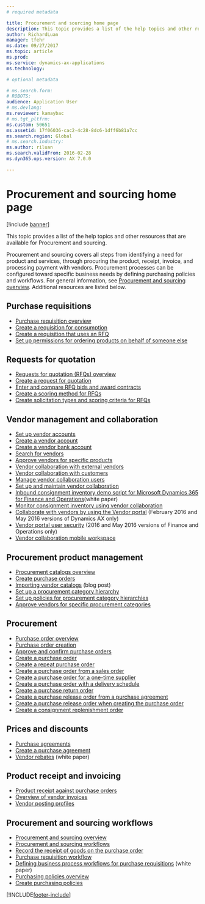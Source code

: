 ```yaml
---
# required metadata

title: Procurement and sourcing home page
description: This topic provides a list of the help topics and other resources that are available for Procurement and sourcing.
author: RichardLuan
manager: tfehr
ms.date: 09/27/2017
ms.topic: article
ms.prod: 
ms.service: dynamics-ax-applications
ms.technology: 

# optional metadata

# ms.search.form: 
# ROBOTS: 
audience: Application User
# ms.devlang: 
ms.reviewer: kamaybac
# ms.tgt_pltfrm: 
ms.custom: 50651
ms.assetid: 17f06036-cac2-4c28-8dc6-1dff6b81a7cc
ms.search.region: Global
# ms.search.industry: 
ms.author: riluan
ms.search.validFrom: 2016-02-28
ms.dyn365.ops.version: AX 7.0.0

---
```


# Procurement and sourcing home page

[!include [banner](../includes/banner.md)]

This topic provides a list of the help topics and other resources that are available for Procurement and sourcing.

Procurement and sourcing covers all steps from identifying a need for product and services, through procuring the product, receipt, invoice, and processing payment with vendors. Procurement processes can be configured toward specific business needs by defining purchasing policies and workflows. For general information, see [Procurement and sourcing overview](procurement-sourcing-overview.md). Additional resources are listed below.

## Purchase requisitions
-   [Purchase requisition overview](purchase-requisitions-overview.md)
-   [Create a requisition for consumption](tasks/create-requisition-consumption.md)
-   [Create a requisition that uses an RFQ](tasks/create-requisition-uses-rfq.md)
-   [Set up permissions for ordering products on behalf of someone else](tasks/set-up-permissions-ordering-products.md)

## Requests for quotation
-   [Requests for quotation (RFQs) overview](request-quotations.md)
-   [Create a request for quotation](tasks/create-request-quotation.md)
-   [Enter and compare RFQ bids and award contracts](tasks/enter-compare-rfq-bids-award-contracts.md)
-   [Create a scoring method for RFQs](tasks/create-scoring-method-rfqs.md)
-   [Create solicitation types and scoring criteria for RFQs](tasks/create-solicitation-types-scoring-criteria-rfqs.md)

## Vendor management and collaboration
-   [Set up vendor accounts](set-up-vendor-accounts.md)
-   [Create a vendor account](tasks/create-vendor-account.md)
-   [Create a vendor bank account](tasks/create-vendor-bank-account.md)
-   [Search for vendors](tasks/search-vendors.md)
-   [Approve vendors for specific products](tasks/approve-vendors-specific-products.md)
-   [Vendor collaboration with external vendors](vendor-collaboration-work-external-vendors.md)
-   [Vendor collaboration with customers](vendor-collaboration-work-customers-dynamics-365-operations.md)
-   [Manage vendor collaboration users](manage-vendor-collaboration-users.md)
-   [Set up and maintain vendor collaboration](set-up-maintain-vendor-collaboration.md)
-   [Inbound consignment inventory demo script for Microsoft Dynamics 365 for Finance and Operations](https://www.microsoft.com/download/details.aspx?id=101945)(white paper)
-   [Monitor consignment inventory using vendor collaboration](../inventory/tasks/monitor-consignment-inventory-vendor-collaboration.md)
-   [Collaborate with vendors by using the Vendor portal](collaborate-vendors-vendor-portal.md)  (February 2016 and May 2016 versions of Dynamics AX only)
-   [Vendor portal user security](configure-security-vendor-portal-users.md) (2016 and May 2016 versions of Finance and Operations only)
-   [Vendor collaboration mobile workspace](vendor-collaboration-mobile-workspace.md)

## Procurement product management
-   [Procurement catalogs overview](procurement-catalogs.md)
-   [Create purchase orders](tasks/create-procurement-catalog.md)
-   [Importing vendor catalogs](https://blogs.msdn.microsoft.com/dynamicsaxscm/2016/05/25/vendor-catalogs-in-dynamics-ax/) (blog post)
-   [Set up a procurement category hierarchy](tasks/set-up-procurement-category-hierarchy.md)
-   [Set up policies for procurement category hierarchies](tasks/set-up-policies-procurement-category-hierarchies.md)
-   [Approve vendors for specific procurement categories](tasks/approve-vendors-specific-procurement-categories.md)

## Procurement
-   [Purchase order overview](purchase-order-overview.md)
-   [Purchase order creation](purchase-order-creation.md)
-   [Approve and confirm purchase orders](purchase-order-approval-confirmation.md)
-   [Create a purchase order](tasks/create-purchase-order.md)
-   [Create a repeat purchase order](tasks/create-repeat-purchase-order.md)
-   [Create a purchase order from a sales order](../sales-marketing/tasks/create-purchase-order-sales-order.md)
-   [Create a purchase order for a one-time supplier](tasks/create-purchase-order-one-time-supplier.md)
-   [Create a purchase order with a delivery schedule](tasks/create-purchase-order-delivery-schedule.md)
-   [Create a purchase return order](tasks/create-purchase-return-order.md)
-   [Create a purchase release order from a purchase agreement](tasks/create-purchase-release-order-purchase-agreement.md)
-   [Create a purchase release order when creating the purchase order](tasks/create-purchase-release-order-creating-purchase-order.md)
-   [Create a consignment replenishment order](../inventory/tasks/create-consignment-replenishment-order.md)

## Prices and discounts
-   [Purchase agreements](purchase-agreements.md)
-   [Create a purchase agreement](tasks/create-purchase-agreement.md)
-   [Vendor rebates](https://docs.microsoft.com/dynamics/s-e/) (white paper)

## Product receipt and invoicing
-   [Product receipt against purchase orders](product-receipt-against-purchase-orders.md)
-   [Overview of vendor invoices](../../financials/accounts-payable/vendor-invoices-overview.md)
-   [Vendor posting profiles](../../financials/accounts-payable/vendor-posting-profiles.md)

## Procurement and sourcing workflows
-   [Procurement and sourcing overview](procurement-sourcing-overview.md)
-   [Procurement and sourcing workflows](procurement-sourcing-workflows.md)
-   [Record the receipt of goods on the purchase order](tasks/record-receipt-goods-purchase-order.md)
-   [Purchase requisition workflow](purchase-requisitions-workflow.md)
-   [Defining business process workflows for purchase requisitions](https://www.microsoft.com/download/details.aspx?id=101821) (white paper)
-   [Purchasing policies overview](purchase-policies.md)
-   [Create purchasing policies](tasks/create-purchasing-policies.md)





[!INCLUDE[footer-include](../../includes/footer-banner.md)]
